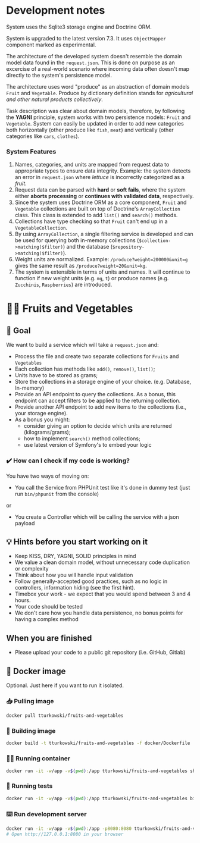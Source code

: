 # Development notes

System uses the Sqlite3 storage engine and Doctrine ORM.

System is upgraded to the latest version 7.3. It uses `ObjectMapper` component marked as experimental. 

The architecture of the developed system doesn't resemble the domain model data found in the `request.json`. This is done on purpose as an excercise of a real-world scenario where incoming data often doesn't map directly to the system's persistence model.

The architecture uses word "produce" as an abstraction of domain models `Fruit` and `Vegetable`. Produce by dictionary definition stands for *agricultural and other natural products collectively*.

Task description was clear about domain models, therefore, by following the **YAGNI** principle, system works with two persistence models: `Fruit` and `Vegetable`. System can easily be updated in order to add new categories both horizontally (other produce like `fish`, `meat`) and vertically (other categories like `cars`, `clothes`).
### System Features
1. Names, categories, and units are mapped from request data to appropriate types to ensure data integrity. Example: the system detects an error in `request.json` where *lettuce* is incorrectly categorized as a *fruit*.
2. Request data can be parsed with **hard** or **soft fails**, where the system either **aborts processing** or **continues with validated data**, respectively.
3. Since the system uses Doctrine ORM as a core component, `Fruit` and `Vegetable` collections are built on top of Doctrine's `ArrayCollection` class. This class is extended to add `list()` and `search()` methods.
4. Collections have type checking so that `Fruit` can't end up in a  `VegetableCollection`.
5. By using `ArrayCollection`, a single filtering service is developed and can be used for querying both in-memory collections (`$collection->matching($filter)`) and the database (`$repository->matching($filter)`).
6. Weight units are normalized.  Example: `/produce?weight=200000&unit=g` gives the same result as `/produce?weight=20&unit=kg`.
7. The system is extensible in terms of units and names. It will continue to function if new weight units (e.g. `mg`, `t`) or produce names (e.g. `Zucchinis`, `Raspberries`) are introduced.


# 🍎🥕 Fruits and Vegetables

## 🎯 Goal
We want to build a service which will take a `request.json` and:
* Process the file and create two separate collections for `Fruits` and `Vegetables`
* Each collection has methods like `add()`, `remove()`, `list()`;
* Units have to be stored as grams;
* Store the collections in a storage engine of your choice. (e.g. Database, In-memory)
* Provide an API endpoint to query the collections. As a bonus, this endpoint can accept filters to be applied to the returning collection.
* Provide another API endpoint to add new items to the collections (i.e., your storage engine).
* As a bonus you might:
  * consider giving an option to decide which units are returned (kilograms/grams);
  * how to implement `search()` method collections;
  * use latest version of Symfony's to embed your logic 

### ✔️ How can I check if my code is working?
You have two ways of moving on:
* You call the Service from PHPUnit test like it's done in dummy test (just run `bin/phpunit` from the console)

or

* You create a Controller which will be calling the service with a json payload

## 💡 Hints before you start working on it
* Keep KISS, DRY, YAGNI, SOLID principles in mind
* We value a clean domain model, without unnecessary code duplication or complexity
* Think about how you will handle input validation
* Follow generally-accepted good practices, such as no logic in controllers, information hiding (see the first hint).
* Timebox your work - we expect that you would spend between 3 and 4 hours.
* Your code should be tested
* We don't care how you handle data persistence, no bonus points for having a complex method

## When you are finished
* Please upload your code to a public git repository (i.e. GitHub, Gitlab)

## 🐳 Docker image
Optional. Just here if you want to run it isolated.

### 📥 Pulling image
```bash
docker pull tturkowski/fruits-and-vegetables
```

### 🧱 Building image
```bash
docker build -t tturkowski/fruits-and-vegetables -f docker/Dockerfile .
```

### 🏃‍♂️ Running container
```bash
docker run -it -w/app -v$(pwd):/app tturkowski/fruits-and-vegetables sh 
```

### 🛂 Running tests
```bash
docker run -it -w/app -v$(pwd):/app tturkowski/fruits-and-vegetables bin/phpunit
```

### ⌨️ Run development server
```bash
docker run -it -w/app -v$(pwd):/app -p8080:8080 tturkowski/fruits-and-vegetables php -S 0.0.0.0:8080 -t /app/public
# Open http://127.0.0.1:8080 in your browser
```

